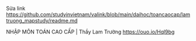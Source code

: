 Sửa link
https://github.com/studyinvietnam/valink/blob/main/daihoc/toancaocap/lamtruong_mapstudy/readme.md

NHẬP MÔN TOÁN CAO CẤP | Thầy Lam Trường
https://ouo.io/Hql9bg 
